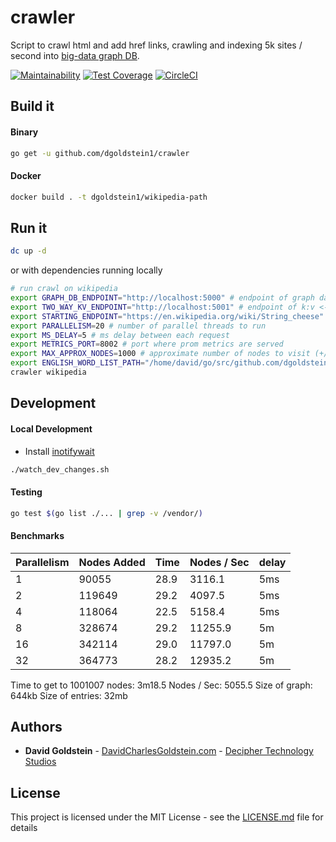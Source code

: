 # crawler

Script to crawl html and add href links, crawling and indexing 5k sites / second into [big-data graph DB](https://github.com/dgoldstein1/graphApi).

[![Maintainability](https://api.codeclimate.com/v1/badges/0918dd40ac9fd5d3e454/maintainability)](https://codeclimate.com/github/dgoldstein1/crawler/maintainability)
[![Test Coverage](https://api.codeclimate.com/v1/badges/0918dd40ac9fd5d3e454/test_coverage)](https://codeclimate.com/github/dgoldstein1/crawler/test_coverage)
[![CircleCI](https://circleci.com/gh/dgoldstein1/crawler.svg?style=svg)](https://circleci.com/gh/dgoldstein1/crawler)

## Build it

#### Binary

```sh
go get -u github.com/dgoldstein1/crawler
```

#### Docker
```sh
docker build . -t dgoldstein1/wikipedia-path
```

## Run it

```sh
dc up -d
```

or with dependencies running locally

```sh
# run crawl on wikipedia
export GRAPH_DB_ENDPOINT="http://localhost:5000" # endpoint of graph database
export TWO_WAY_KV_ENDPOINT="http://localhost:5001" # endpoint of k:v <-> v:k lookup metadata db
export STARTING_ENDPOINT="https://en.wikipedia.org/wiki/String_cheese" # if empty, finds random article
export PARALLELISM=20 # number of parallel threads to run
export MS_DELAY=5 # ms delay between each request
export METRICS_PORT=8002 # port where prom metrics are served
export MAX_APPROX_NODES=1000 # approximate number of nodes to visit (+/- one order of magnitude), set to '-1' for unlimited crawl
export ENGLISH_WORD_LIST_PATH="/home/david/go/src/github.com/dgoldstein1/crawler/synonyms/english.txt"
crawler wikipedia
```


## Development

#### Local Development

- Install [inotifywait](https://linux.die.net/man/1/inotifywait)
```sh
./watch_dev_changes.sh
```

#### Testing

```sh
go test $(go list ./... | grep -v /vendor/)
```

#### Benchmarks


| Parallelism | Nodes Added | Time | Nodes / Sec | delay |
|-------------|-------------|------|-------------|-------|
| 1           | 90055       | 28.9 | 3116.1      | 5ms   |
| 2           | 119649      | 29.2 | 4097.5      | 5ms   |
| 4           | 118064      | 22.5 | 5158.4      | 5ms   |
| 8           | 328674      | 29.2 | 11255.9     | 5m    |
| 16          | 342114      | 29.0 | 11797.0     | 5m    |
| 32          | 364773      | 28.2 | 12935.2     | 5m    |

Time to get to 1001007 nodes: 3m18.5
Nodes / Sec: 5055.5
Size of graph: 644kb
Size of entries: 32mb

## Authors

* **David Goldstein** - [DavidCharlesGoldstein.com](http://www.davidcharlesgoldstein.com/?github-wikipeida-path) - [Decipher Technology Studios](http://deciphernow.com/)

## License

This project is licensed under the MIT License - see the [LICENSE.md](LICENSE.md) file for details
